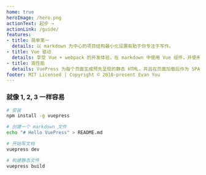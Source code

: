 ```yaml
---
home: true
heroImage: /hero.png
actionText: 起步 →
actionLink: /guide/
features:
- title: 简单第一
  details: 以 markdown 为中心的项目结构最小化设置有助于你专注于写作。
- title: Vue 驱动
  details: 享受 Vue + webpack 的开发体验，在 markdown 中使用 Vue 组件，并使用 Vue 开发自定义主题。
- title: 高性能
  details: VuePress 为每个页面生成预先呈现的静态 HTML，并且在页面加载后作为 SPA 运行。
footer: MIT Licensed | Copyright © 2018-present Evan You
---
```


### 就像 1, 2, 3 一样容易

``` bash
# 安装
npm install -g vuepress

# 创建一个 markdown 文件
echo "# Hello VuePress" > README.md

# 开始写文档
vuepress dev

# 构建静态文件
vuepress build
```

